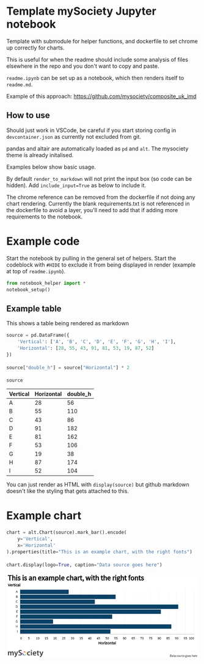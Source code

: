 # Template mySociety Jupyter notebook

Template with submodule for helper functions, and dockerfile to set chrome up correctly for charts. 

This is useful for when the readme should include some analysis of files elsewhere in the repo and you don't want to copy and paste. 

`readme.ipynb` can be set up as a notebook, which then renders itself to `readme.md`. 

Example of this approach: https://github.com/mysociety/composite_uk_imd


## How to use

Should just work in VSCode, be careful if you start storing config in `devcontainer.json` as currently not excluded from git.

pandas and altair are automatically loaded as `pd` and `alt`. The mysociety theme is already initalised. 

Examples below show basic usage.

By default `render_to_markdown` will not print the input box (so code can be hidden). Add `include_input=True` as below to include it.

The chrome reference can be removed from the dockerfile if not doing any chart rendering. Currently the blank requirements.txt is not referenced in the dockerfile to avoid a layer, you'll need to add that if adding more requirements to the notebook.


# Example code

Start the notebook by pulling in the general set of helpers. Start the codeblock with `#HIDE` to exclude it from being displayed in render (example at top of `readme.ipynb`).


```python
from notebook_helper import *
notebook_setup()
```

## Example table

This shows a table being rendered as markdown


```python
source = pd.DataFrame({
    'Vertical': ['A', 'B', 'C', 'D', 'E', 'F', 'G', 'H', 'I'],
    'Horizontal': [28, 55, 43, 91, 81, 53, 19, 87, 52]
})

source["double_h"] = source["Horizontal"] * 2

source
```




| Vertical | Horizontal | double_h |
| :--- | :--- | :--- |
| A | 28 | 56 |
| B | 55 | 110 |
| C | 43 | 86 |
| D | 91 | 182 |
| E | 81 | 162 |
| F | 53 | 106 |
| G | 19 | 38 |
| H | 87 | 174 |
| I | 52 | 104 |




You can just render as HTML with `display(source)` but github markdown doesn't like the styling that gets attached to this. 

# Example chart


```python
chart = alt.Chart(source).mark_bar().encode(
    y='Vertical',
    x='Horizontal'
).properties(title="This is an example chart, with the right fonts")

chart.display(logo=True, caption="Data source goes here")

```


    
![](_notebook_resources/readme_8_0.png)
    

